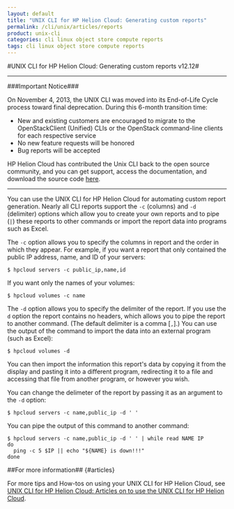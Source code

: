 ```yaml
---
layout: default
title: "UNIX CLI for HP Helion Cloud: Generating custom reports"
permalink: /cli/unix/articles/reports
product: unix-cli
categories: cli linux object store compute reports
tags: cli linux object store compute reports
---
```

#UNIX CLI for HP Helion Cloud: Generating custom reports v12.12#

___________________

###Important Notice###

On November 4, 2013, the UNIX CLI was moved into its End-of-Life Cycle process toward final deprecation. During this 6-month transition time:

* New and existing customers are encouraged to migrate to the OpenStackClient (Unified) CLIs or the OpenStack command-line clients for each respective service
* No new feature requests will be honored
* Bug reports will be accepted

HP Helion Cloud has contributed the Unix CLI back to the open source community, and you can get support, access the documentation, and download the source code [here](https://github.com/hpcloud/unix_cli).

_________________________________________

You can use the UNIX CLI for HP Helion Cloud for automating custom report generation.  Nearly all CLI reports support the `-c` (columns) and `-d` (delimiter) options which allow you to create your own reports and to pipe (`|`) these reports to other commands or import the report data into programs such as Excel.

The `-c` option allows you to specify the columns in report and the order in which they appear.  For example, if you want a report that only contained the public IP address, name, and ID of your servers:

    $ hpcloud servers -c public_ip,name,id


If you want only the names of your volumes:

    $ hpcloud volumes -c name

The `-d` option allows you to specify the delimiter of the report.  If you use the `d` option the report contains no headers, which allows you to pipe the report to another command.  (The default delimiter is a comma [`,`].)  You can use the output of the command to import the data into an external program (such as Excel):

    $ hpcloud volumes -d
    
You can then import the information this report's data by copying it from the display and pasting it into a different program, redirecting it to a file and accessing that file from another program, or however you wish.

You can change the delimeter of the report by passing it as an argument to the `-d` option:

    $ hpcloud servers -c name,public_ip -d ' '

You can pipe the output of this command to another command:

    $ hpcloud servers -c name,public_ip -d ' ' | while read NAME IP
    do
      ping -c 5 $IP || echo "${NAME} is down!!!"
    done


##For more information## {#articles}

For more tips and How-tos on using your UNIX CLI for HP Helion Cloud, see [UNIX CLI for HP Helion Cloud: Articles on to use the UNIX CLI for HP Helion Cloud](/cli/unix/articles/).

